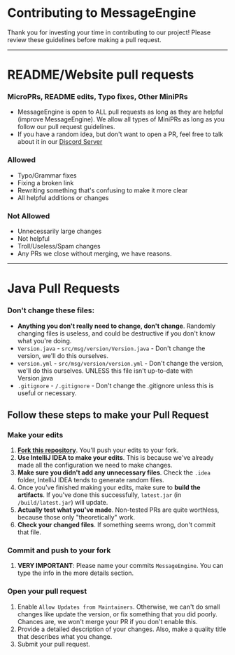 # Contributing to MessageEngine
Thank you for investing your time in contributing to our project! Please review these guidelines before making a pull request.
______

# README/Website pull requests

### MicroPRs, README edits, Typo fixes, Other MiniPRs
- MessageEngine is open to ALL pull requests as long as they are helpful (improve MessageEngine). We allow all types of MiniPRs as long as you follow our pull request guidelines.
- If you have a random idea, but don't want to open a PR, feel free to talk about it in our [Discord Server](https://disboard.org/server/893975758677086238)

### Allowed
- Typo/Grammar fixes
- Fixing a broken link
- Rewriting something that's confusing to make it more clear
- All helpful additions or changes

### Not Allowed
- Unnecessarily large changes
- Not helpful
- Troll/Useless/Spam changes
- Any PRs we close without merging, we have reasons.

______
# Java Pull Requests

### Don't change these files:
- **Anything you don't really need to change, don't change**. Randomly changing files is useless, and could be destructive if you don't know what you're doing.
- `Version.java` - `src/msg/version/Version.java` - Don't change the version, we'll do this ourselves.
- `version.yml` - `src/msg/version/version.yml` -  Don't change the version, we'll do this ourselves. UNLESS this file isn't up-to-date with Version.java
- `.gitignore` - `/.gitignore` - Don't change the .gitignore unless this is useful or necessary.


## Follow these steps to make your Pull Request

### Make your edits
1. **[Fork this repository](https://github.com/afkvido-development/MessageEngine/fork)**. You'll push your edits to your fork.
2. **Use IntelliJ IDEA to make your edits**. This is because we've already made all the configuration we need to make changes.
3. **Make sure you didn't add any unnecessary files**. Check the `.idea` folder, IntelliJ IDEA tends to generate random files.
4. Once you've finished making your edits, make sure to **build the artifacts**. If you've done this successfully, `latest.jar` (in `/build/latest.jar`) will update.
5. **Actually test what you've made**. Non-tested PRs are quite worthless, because those only "theoretically" work.
6. **Check your changed files**. If something seems wrong, don't commit that file.

### Commit and push to your fork
1. **VERY IMPORTANT**: Please name your commits `MessageEngine`. You can type the info in the more details section.

### Open your pull request
1. Enable `Allow Updates from Maintainers`. Otherwise, we can't do small changes like update the version, or fix something that you did poorly. Chances are, we won't merge your PR if you don't enable this.
2. Provide a detailed description of your changes. Also, make a quality title that describes what you change.
3. Submit your pull request.
